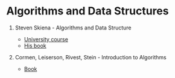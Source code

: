 # Algorithms and Data Structures

1. Steven Skiena - Algorithms and Data Structure
    - [University course](https://www3.cs.stonybrook.edu/~skiena/373/videos/)
    - [His book](https://mimoza.marmara.edu.tr/~msakalli/cse706_12/SkienaTheAlgorithmDesignManual.pdf)

2. Cormen, Leiserson, Rivest, Stein - Introduction to Algorithms
    - [Book](https://www.cs.mcgill.ca/~akroit/math/compsci/Cormen%20Introduction%20to%20Algorithms.pdf)
